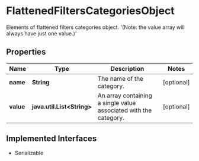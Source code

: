 

# FlattenedFiltersCategoriesObject

Elements of flattened filters categories object.  '(Note: the value array will always have just one value.)' 

## Properties

Name | Type | Description | Notes
------------ | ------------- | ------------- | -------------
**name** | **String** | The name of the category. |  [optional]
**value** | **java.util.List&lt;String&gt;** | An array containing a single value associated with the category.  |  [optional]


## Implemented Interfaces

* Serializable



